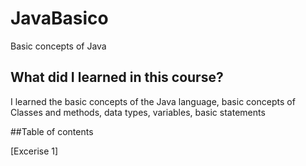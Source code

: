 # JavaBasico

Basic concepts of Java

## What did I learned in this course?

I learned the basic concepts of the Java language, basic concepts of Classes and methods, data types, variables, basic statements

##Table of contents

[Excerise 1]
